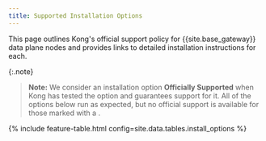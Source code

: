 ```yaml
---
title: Supported Installation Options
---
```


This page outlines Kong's official support policy for {{site.base_gateway}} data plane nodes
and provides links to detailed installation instructions for each.

{:.note}
> **Note:** We consider an installation option **Officially Supported** when Kong has tested the option and guarantees support for it.
All of the options below run as expected, but no official support is available for those marked with a <i class="fa fa-times" style="color: #d44324; opacity: 50%"></i>.

{% include feature-table.html config=site.data.tables.install_options %}
